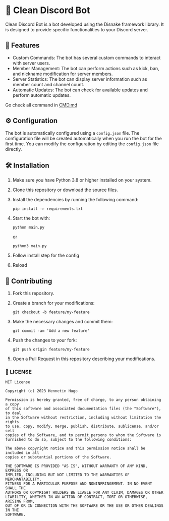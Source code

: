 # 🤖 Clean Discord Bot

Clean Discord Bot is a bot developed using the Disnake framework library. It is designed to provide specific functionalities to your Discord server.

## 🚀 Features

- Custom Commands: The bot has several custom commands to interact with server users.
- Member Management: The bot can perform actions such as kick, ban, and nickname modification for server members.
- Server Statistics: The bot can display server information such as member count and channel count.
- Automatic Updates: The bot can check for available updates and perform automatic updates.

Go check all command in [CMD.md](CMD.md)

## ⚙️ Configuration

The bot is automatically configured using a `config.json` file. The configuration file will be created automatically when you run the bot for the first time. You can modify the configuration by editing the `config.json` file directly.

## 🛠️ Installation

1. Make sure you have Python 3.8 or higher installed on your system.
2. Clone this repository or download the source files.
3. Install the dependencies by running the following command:

   ```shell
   pip install -r requirements.txt
    ```

4. Start the bot with:

    ```shell
    python main.py
    ```
    or
    ```shell
    python3 main.py
    ```

5. Follow install step for the config
6. Reload

## 🤝 Contributing

1. Fork this repository.
2. Create a branch for your modifications:

    ```shell
    git checkout -b feature/my-feature
    ```

3. Make the necessary changes and commit them:

    ```shell
    git commit -am 'Add a new feature'
    ```

4. Push the changes to your fork:

    ```shell
    git push origin feature/my-feature
    ```

5. Open a Pull Request in this repository describing your modifications.

### 📄 LICENSE

```
MIT License

Copyright (c) 2023 Hennetin Hugo

Permission is hereby granted, free of charge, to any person obtaining a copy
of this software and associated documentation files (the "Software"), to deal
in the Software without restriction, including without limitation the rights
to use, copy, modify, merge, publish, distribute, sublicense, and/or sell
copies of the Software, and to permit persons to whom the Software is
furnished to do so, subject to the following conditions:

The above copyright notice and this permission notice shall be included in all
copies or substantial portions of the Software.

THE SOFTWARE IS PROVIDED "AS IS", WITHOUT WARRANTY OF ANY KIND, EXPRESS OR
IMPLIED, INCLUDING BUT NOT LIMITED TO THE WARRANTIES OF MERCHANTABILITY,
FITNESS FOR A PARTICULAR PURPOSE AND NONINFRINGEMENT. IN NO EVENT SHALL THE
AUTHORS OR COPYRIGHT HOLDERS BE LIABLE FOR ANY CLAIM, DAMAGES OR OTHER
LIABILITY, WHETHER IN AN ACTION OF CONTRACT, TORT OR OTHERWISE, ARISING FROM,
OUT OF OR IN CONNECTION WITH THE SOFTWARE OR THE USE OR OTHER DEALINGS IN THE
SOFTWARE.
```